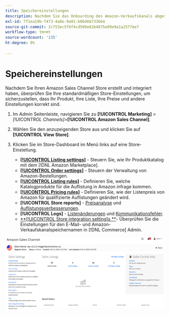 ```yaml
---
title: Speichereinstellungen
description: Nachdem Sie das Onboarding des Amazon-Verkaufskanals abgeschlossen haben, überprüfen Sie die [!DNL Commerce] Store-Einstellungen.
exl-id: 7f1ea19b-f473-4a8e-9a91-b06d6b733664
source-git-commit: 2c753ec5f6f4cd509e61b4875e09e9a1a2577ee7
workflow-type: tm+mt
source-wordcount: '135'
ht-degree: 0%

---
```


# Speichereinstellungen

Nachdem Sie Ihren Amazon Sales Channel Store erstellt und integriert haben, überprüfen Sie Ihre standardmäßigen Store-Einstellungen, um sicherzustellen, dass Ihr Produkt, Ihre Liste, Ihre Preise und andere Einstellungen korrekt sind.

1. Im _Admin_ Seitenleiste, navigieren Sie zu **[!UICONTROL Marketing]** > _[!UICONTROL Channels]_>**[!UICONTROL Amazon Sales Channel]**.

1. Wählen Sie den anzuzeigenden Store aus und klicken Sie auf **[!UICONTROL View Store]**.

1. Klicken Sie im Store-Dashboard im Menü links auf eine Store-Einstellung.

   - [**[!UICONTROL Listing settings]**](./listing-settings.md) - Steuern Sie, wie Ihr Produktkatalog mit dem [!DNL Amazon Marketplace].
   - [**[!UICONTROL Order settings]**](./order-settings.md) - Steuern der Verwaltung von Amazon-Bestellungen.
   - [**[!UICONTROL Listing rules]**](./listing-rules.md) - Definieren Sie, welche Katalogprodukte für die Auflistung in Amazon infrage kommen.
   - [**[!UICONTROL Pricing rules]**](./pricing-products.md) - Definieren Sie, wie der Listenpreis von Amazon für qualifizierte Auflistungen geändert wird.
   - **[!UICONTROL Store reports]** - [Preisanalyse](./competitive-price-analysis.md) und [Auflistungsverbesserungen](./listing-improvements.md).
   - **[!UICONTROL Logs]** - [Listenänderungen](./listing-changes-log.md) und [Kommunikationsfehler](./communication-errors-log.md).
   - [**[!UICONTROL Store integration setting]s **](./store-integration-settings.md)- Überprüfen Sie die Einstellungen für den E-Mail- und Amazon-Verkaufskanalspeichernamen in [!DNL Commerce] Admin.

![Dashboard speichern](assets/ob-store-review.png)
